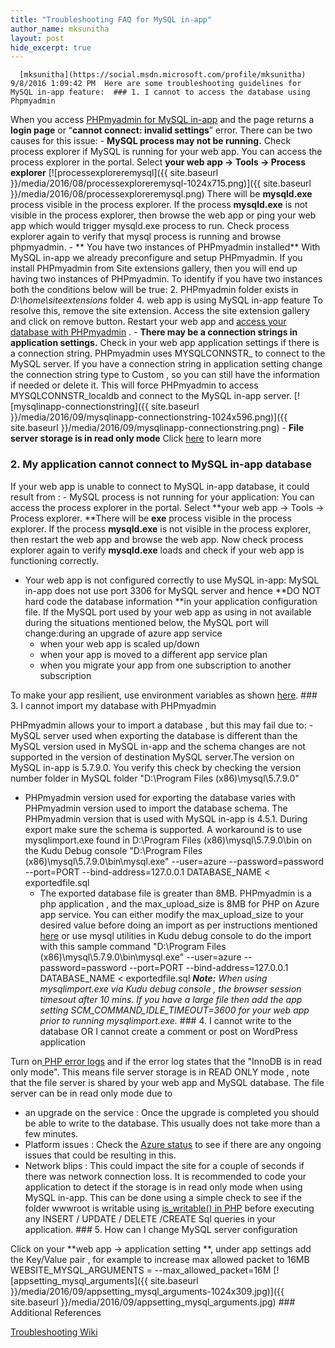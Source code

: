 ```yaml
---
title: "Troubleshooting FAQ for MySQL in-app"
author_name: mksunitha
layout: post
hide_excerpt: true
---
```

      [mksunitha](https://social.msdn.microsoft.com/profile/mksunitha)  9/8/2016 1:09:42 PM  Here are some troubleshooting guidelines for MySQL in-app feature:  ### 1. I cannot to access the database using Phpmyadmin

 When you access [PHPmyadmin for MySQL in-app](https://blogs.msdn.microsoft.com/appserviceteam/2016/08/18/announcing-mysql-in-app-preview-for-web-apps/#phpmyadmin) and the page returns a **login page** or “**cannot connect: invalid settings**” error. There can be two causes for this issue:  - **MySQL process may not be running.**
  Check process explorer if MySQL is running for your web app. You can access the process explorer in the portal. Select **your web app -> Tools -> Process explorer** [![processexploreremysql]({{ site.baseurl }}/media/2016/08/processexploreremysql-1024x715.png)]({{ site.baseurl }}/media/2016/08/processexploreremysql.png) There will be **mysqld.exe** process visible in the process explorer. If the process **mysqld.exe** is not visible in the process explorer, then browse the web app or ping your web app which would trigger mysqld.exe process to run. Check process explorer again to verify that mysql process is running and browse phpmyadmin.  - ** You have two instances of PHPmyadmin installed**
  With MySQL in-app we already preconfigure and setup PHPmyadmin. If you install PHPmyadmin from Site extensions gallery, then you will end up having two instances of PHPmyadmin. To identify if you have two instances both the conditions below will be true:  2. PHPmyadmin folder exists in *D:\home\siteextensions* folder
 4. web app is using MySQL in-app feature
  To resolve this, remove the site extension. Access the site extension gallery and click on remove button. Restart your web app and [access your database with PHPmyadmin](https://blogs.msdn.microsoft.com/appserviceteam/2016/08/18/announcing-mysql-in-app-preview-for-web-apps/#phpmyadmin) .  - **There may be a connection strings in application settings.**
  Check in your web app application settings if there is a connection string. PHPmyadmin uses MYSQLCONNSTR\_ to connect to the MySQL server. If you have a connection string in application setting change the connection string type to Custom , so you can still have the information if needed or delete it. This will force PHPmyadmin to access MYSQLCONNSTR\_localdb and connect to the MySQL in-app server. [![mysqlinapp-connectionstring]({{ site.baseurl }}/media/2016/09/mysqlinapp-connectionstring-1024x596.png)]({{ site.baseurl }}/media/2016/09/mysqlinapp-connectionstring.png)  - **File server storage is in read only mode** Click [here](https://blogs.msdn.microsoft.com/appserviceteam/2016/09/08/troubleshooting-faq-for-mysql-in-apppreview#readmode) to learn more
  ### 2. My application cannot connect to MySQL in-app database

 If your web app is unable to connect to MySQL in-app database, it could result from :  - MySQL process is not running for your application: You can access the process explorer in the portal. Select **your web app -> Tools -> Process explorer. **There will be **exe** process visible in the process explorer. If the process **mysqld.exe** is not visible in the process explorer, then restart the web app and browse the web app. Now check process explorer again to verify **mysqld.exe** loads and check if your web app is functioning correctly.
 - Your web app is not configured correctly to use MySQL in-app: MySQL in-app does not use port 3306 for MySQL server and hence **DO NOT hard code the database information **in your application configuration file. If the MySQL port used by your web app as using in not available during the situations mentioned below, the MySQL port will change:during an upgrade of azure app service 
	 - when your web app is scaled up/down
	 - when your app is moved to a different app service plan
	 - when you migrate your app from one subscription to another subscription
	  
  To make your app resilient, use environment variables as shown [here](https://blogs.msdn.microsoft.com/appserviceteam/2016/08/18/announcing-mysql-in-app-preview-for-web-apps/#mysqlconnect). ### 3. I cannot import my database with PHPmyadmin

 PHPmyadmin allows your to import a database , but this may fail due to:  - MySQL server used when exporting the database is different than the MySQL version used in MySQL in-app and the schema changes are not supported in the version of destination MySQL server.The version on MySQL in-app is 5.7.9.0. You verify this check by checking the version number folder in MySQL folder "D:\Program Files (x86)\mysql\5.7.9.0"
 - PHPmyadmin version used for exporting the database varies with PHPmyadmin version used to import the database schema. The PHPmyadmin version that is used with MySQL in-app is 4.5.1. During export make sure the schema is supported. A workaround is to use mysqlimport.exe found in D:\Program Files (x86)\mysql\5.7.9.0\bin on the Kudu Debug console "D:\Program Files (x86)\mysql\5.7.9.0\bin\mysql.exe" --user=azure --password=password --port=PORT --bind-address=127.0.0.1 DATABASE\_NAME < exportedfile.sql 
   - The exported database file is greater than 8MB. PHPmyadmin is a php application , and the max\_upload\_size is 8MB for PHP on Azure app service. You can either modify the max\_upload\_size to your desired value before doing an import as per instructions mentioned [here](https://azure.microsoft.com/en-us/documentation/articles/web-sites-php-configure/) or use mysql utilities in Kudu debug console to do the import with this sample command "D:\Program Files (x86)\mysql\5.7.9.0\bin\mysql.exe" --user=azure --password=password --port=PORT --bind-address=127.0.0.1 DATABASE\_NAME < exportedfile.sql 
  ***Note:** When using mysqlimport.exe via Kudu debug console , the browser session timesout after 10 mins. If you have a large file then add the app setting SCM\_COMMAND\_IDLE\_TIMEOUT=3600 for your web app prior to running mysqlimport.exe.* ### 4. I cannot write to the database OR I cannot create a comment or post on WordPress application

 Turn on[ PHP error logs](https://blogs.msdn.microsoft.com/azureossds/2015/04/15/info-about-php-fatal-error-and-error-log-on-azure-website/) and if the error log states that the "InnoDB is in read only mode". This means file server storage is in READ ONLY mode , note that the file server is shared by your web app and MySQL database. The file server can be in read only mode due to

  - an upgrade on the service : Once the upgrade is completed you should be able to write to the database. This usually does not take more than a few minutes.
 - Platform issues : Check the [Azure status](https://azure.microsoft.com/en-us/status/) to see if there are any ongoing issues that could be resulting in this.
 - Network blips : This could impact the site for a couple of seconds if there was network connection loss.
  It is recommended to code your application to detect if the storage is in read only mode when using MySQL in-app. This can be done using a simple check to see if the folder wwwroot is writable using [is\_writable() in PHP](http://php.net/manual/en/function.is-writable.php) before executing any INSERT / UPDATE / DELETE /CREATE Sql queries in your application. ### 5. How can I change MySQL server configuration

 Click on your **web app -> application setting **, under app settings add the Key/Value pair , for example to increase max allowed packet to 16MB WEBSITE\_MYSQL\_ARGUMENTS = --max\_allowed\_packet=16M [![appsetting_mysql_arguments]({{ site.baseurl }}/media/2016/09/appsetting_mysql_arguments-1024x309.jpg)]({{ site.baseurl }}/media/2016/09/appsetting_mysql_arguments.jpg) ### Additional References

 [Troubleshooting Wiki](https://github.com/projectkudu/kudu/wiki/MySQL-in-app-(preview)#internals-diagnostics-and-loggings)     